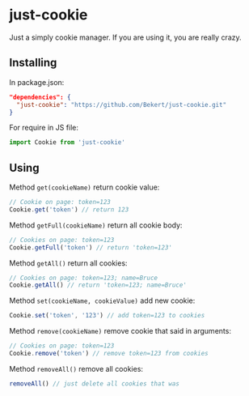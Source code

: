 # just-cookie

Just a simply cookie manager. If you are using it, you are really crazy.

## Installing

In package.json:

```json
"dependencies": {
  "just-cookie": "https://github.com/Bekert/just-cookie.git"
}
```

For require in JS file:

```js
import Cookie from 'just-cookie'
```

## Using

Method `get(cookieName)` return cookie value:

```js
// Cookie on page: token=123
Cookie.get('token') // return 123
```

Method `getFull(cookieName)` return all cookie body:

```js
// Cookies on page: token=123
Cookie.getFull('token') // return 'token=123'
```

Method `getAll()` return all cookies:

```js
// Cookies on page: token=123; name=Bruce
Cookie.getAll() // return 'token=123; name=Bruce'
```

Method `set(cookieName, cookieValue)` add new cookie:

```js
Cookie.set('token', '123') // add token=123 to cookies
```

Method `remove(cookieName)` remove cookie that said in arguments:

```js
// Cookies on page: token=123
Cookie.remove('token') // remove token=123 from cookies
```

Method `removeAll()` remove all cookies:
```js
removeAll() // just delete all cookies that was 
```




